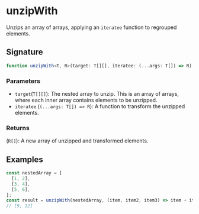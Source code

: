 # unzipWith

Unzips an array of arrays, applying an `iteratee` function to regrouped elements.

## Signature

```typescript
function unzipWith<T, R>(target: T[][], iteratee: (...args: T[]) => R): R[];
```

### Parameters

- `target`(`T[][]`): The nested array to unzip. This is an array of arrays, where each inner array contains elements to be unzipped.
- `iteratee` (`(...args: T[]) => R`): A function to transform the unzipped elements.

### Returns

(`R[]`): A new array of unzipped and transformed elements. 

## Examples

```typescript
const nestedArray = [
  [1, 2],
  [3, 4],
  [5, 6],
];
const result = unzipWith(nestedArray, (item, item2, item3) => item + item2 + item3);
// [9, 12]
```
